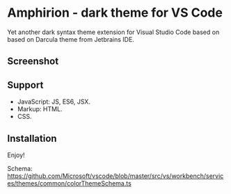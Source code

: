 # Amphirion - dark theme for VS Code

Yet another dark syntax theme extension for Visual Studio Code based on based on Darcula theme from Jetbrains IDE.

## Screenshot

## Support
- JavaScript: JS, ES6, JSX.
- Markup: HTML.
- CSS.

## Installation

Enjoy!

Schema: https://github.com/Microsoft/vscode/blob/master/src/vs/workbench/services/themes/common/colorThemeSchema.ts

